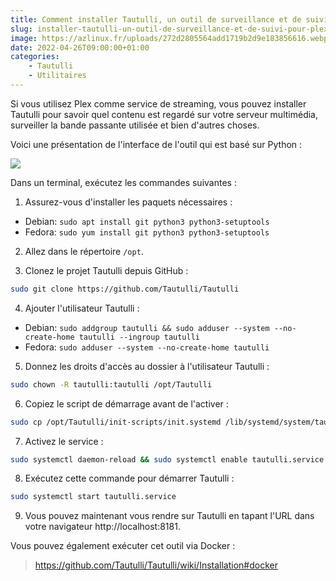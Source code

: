 ```yaml
---
title: Comment installer Tautulli, un outil de surveillance et de suivi pour Plex Media Server ?
slug: installer-tautulli-un-outil-de-surveillance-et-de-suivi-pour-plex-media-server
image: https://azlinux.fr/uploads/272d2805564add1719b2d9e183856616.webp
date: 2022-04-26T09:00:00+01:00
categories:
    - Tautulli
    - Utilitaires
---
```


Si vous utilisez Plex comme service de streaming, vous pouvez installer Tautulli pour savoir quel contenu est regardé sur votre serveur multimédia, surveiller la bande passante utilisée et bien d'autres choses.

Voici une présentation de l'interface de l'outil qui est basé sur Python :

![](https://azlinux.fr/uploads/ac787e1c389a7fe082b2240a87e2bf25.webp)

Dans un terminal, exécutez les commandes suivantes :

1. Assurez-vous d'installer les paquets nécessaires :

- Debian: `sudo apt install git python3 python3-setuptools`
- Fedora: `sudo yum install git python3 python3-setuptools`

2. Allez dans le répertoire `/opt`.

3. Clonez le projet Tautulli depuis GitHub :

```bash
sudo git clone https://github.com/Tautulli/Tautulli
```

4. Ajouter l'utilisateur Tautulli :

- Debian: `sudo addgroup tautulli && sudo adduser --system --no-create-home tautulli --ingroup tautulli`
- Fedora: `sudo adduser --system --no-create-home tautulli`

5. Donnez les droits d'accès au dossier à l'utilisateur Tautulli :

```bash
sudo chown -R tautulli:tautulli /opt/Tautulli
```

6. Copiez le script de démarrage avant de l'activer :

```bash
sudo cp /opt/Tautulli/init-scripts/init.systemd /lib/systemd/system/tautulli.service
```

7. Activez le service :

```bash
sudo systemctl daemon-reload && sudo systemctl enable tautulli.service
```

8. Exécutez cette commande pour démarrer Tautulli :

```bash
sudo systemctl start tautulli.service
```

9. Vous pouvez maintenant vous rendre sur Tautulli en tapant l'URL dans votre navigateur http://localhost:8181.

Vous pouvez également exécuter cet outil via Docker :

> https://github.com/Tautulli/Tautulli/wiki/Installation#docker
